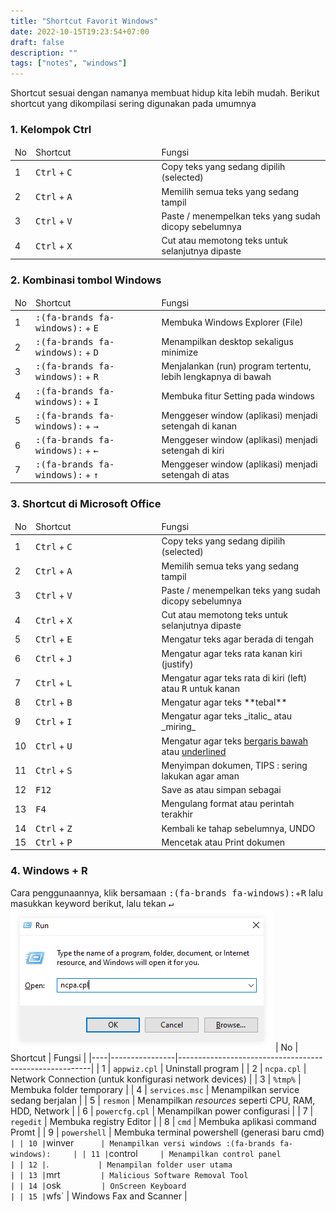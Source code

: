 ```yaml
---
title: "Shortcut Favorit Windows"
date: 2022-10-15T19:23:54+07:00
draft: false
description: "" 
tags: ["notes", "windows"]
---
```

Shortcut sesuai dengan namanya membuat hidup kita lebih mudah. Berikut shortcut yang dikompilasi sering digunakan pada umumnya
### 1. Kelompok Ctrl 
<table>
    <thead>
        <tr>
            <td style="width:4%">No</td>
            <td style="width:40%">Shortcut</td>
            <td>Fungsi</td>
        </tr>
    </thead>
    <tbody>
        <tr>
            <td>1</td>
            <td><kbd>Ctrl</kbd> + <kbd> C </kbd></td>
            <td>Copy teks yang sedang dipilih (selected)</td>
        </tr>
        <tr>
            <td>2</td>
            <td><kbd>Ctrl</kbd> + <kbd> A </kbd></td>
            <td>Memilih semua teks yang sedang tampil</td>
        </tr>
        <tr>
            <td>3</td>
            <td><kbd>Ctrl</kbd> + <kbd> V </kbd></td>
            <td>Paste / menempelkan teks yang sudah dicopy sebelumnya</td>
        </tr>
        <tr>
            <td>4</td>
            <td><kbd>Ctrl</kbd> + <kbd> X </kbd></td>
            <td>Cut atau memotong teks untuk selanjutnya dipaste</td>
        </tr>
    </tbody>
</table>


### 2. Kombinasi tombol Windows
<table><thead><tr><td>No</td><td style="width:40%">Shortcut</td><td>Fungsi</td></tr></thead><tbody><tr><td>1</td><td><kbd>:(fa-brands fa-windows):</kbd> + <kbd> E </kbd></td><td>Membuka Windows Explorer (File)</td></tr><tr><td>2</td><td><kbd>:(fa-brands fa-windows):</kbd> + <kbd> D </kbd></td><td>Menampilkan desktop sekaligus minimize</td></tr><tr><td>3</td><td><kbd>:(fa-brands fa-windows):</kbd> + <kbd> R </kbd></td><td>Menjalankan (run) program tertentu, lebih lengkapnya di bawah</td></tr><tr><td>4</td><td><kbd>:(fa-brands fa-windows):</kbd> + <kbd> I </kbd></td><td>Membuka fitur Setting pada windows</td></tr><tr><td>5</td><td><kbd>:(fa-brands fa-windows):</kbd> + <kbd> → </kbd></td><td>Menggeser window (aplikasi) menjadi setengah di kanan</td></tr><tr><td>6</td><td><kbd>:(fa-brands fa-windows):</kbd> + <kbd> ← </kbd></td><td>Menggeser window (aplikasi) menjadi setengah di kiri</td></tr><tr><td>7</td><td><kbd>:(fa-brands fa-windows):</kbd> + <kbd> ↑ </kbd></td><td>Menggeser window (aplikasi) menjadi setengah di atas</td></tr></tbody></table>

### 3. Shortcut di Microsoft Office
<table><thead><tr><td>No</td><td style="width:40%">Shortcut</td><td>Fungsi</td></tr></thead><tbody><tr><td>1</td><td><kbd>Ctrl</kbd> + <kbd> C </kbd></td><td>Copy teks yang sedang dipilih (selected)</td></tr><tr><td>2</td><td><kbd>Ctrl</kbd> + <kbd> A </kbd></td><td>Memilih semua teks yang sedang tampil</td></tr><tr><td>3</td><td><kbd>Ctrl</kbd> + <kbd> V </kbd></td><td>Paste / menempelkan teks yang sudah dicopy sebelumnya</td></tr><tr><td>4</td><td><kbd>Ctrl</kbd> + <kbd> X </kbd></td><td>Cut atau memotong teks untuk selanjutnya dipaste</td></tr><tr><td>5</td><td><kbd>Ctrl</kbd> + <kbd> E </kbd></td><td>Mengatur teks agar berada di tengah</td></tr><tr><td>6</td><td><kbd>Ctrl</kbd> + <kbd> J </kbd></td><td>Mengatur agar teks rata kanan kiri (justify)</td></tr><tr><td>7</td><td><kbd>Ctrl</kbd> + <kbd> L </kbd></td><td>Mengatur agar teks rata di kiri (left) atau <kbd> R</kbd> untuk kanan</td></tr><tr><td>8</td><td><kbd>Ctrl</kbd> + <kbd> B </kbd></td><td>Mengatur agar teks **tebal**</td></tr><tr><td>9</td><td><kbd>Ctrl</kbd> + <kbd> I </kbd></td><td>Mengatur agar teks _italic_ atau _miring_</td></tr><tr><td>10</td><td><kbd>Ctrl</kbd> + <kbd> U </kbd></td><td>Mengatur agar teks <u>bergaris bawah</u> atau <u>underlined</u></td></tr><tr><td>11</td><td><kbd>Ctrl</kbd> + <kbd> S </kbd></td><td>Menyimpan dokumen, TIPS : sering lakukan agar aman</td></tr><tr><td>12</td><td><kbd>F12</kbd></td><td>Save as atau simpan sebagai</td></tr><tr><td>13</td><td><kbd>F4</kbd></td><td>Mengulang format atau perintah terakhir</td></tr><tr><td>14</td><td><kbd>Ctrl</kbd> + <kbd> Z </kbd></td><td>Kembali ke tahap sebelumnya, UNDO</td></tr><tr><td>15</td><td><kbd>Ctrl</kbd> + <kbd> P </kbd></td><td>Mencetak atau Print dokumen</td></tr></tbody></table>

### 4. Windows + R 
Cara penggunaannya, klik bersamaan <kbd>:(fa-brands fa-windows):</kbd>+<kbd>R</kbd> lalu masukkan keyword berikut, lalu tekan <kbd>↵</kbd>
![windows run](winrun-s.png "tampilan win+R")
| No | Shortcut       | Fungsi                                                 |
|----|----------------|--------------------------------------------------------|
| 1  | `appwiz.cpl`   | Uninstall program                                      |
| 2  | `ncpa.cpl`     | Network Connection (untuk konfigurasi network devices) |
| 3  | `%tmp%`        | Membuka folder temporary                               |
| 4  | `services.msc` | Menampilkan service sedang berjalan                    |
| 5  | `resmon`       | Menampilkan _resources_ seperti CPU, RAM, HDD, Network |
| 6  | `powercfg.cpl` | Menampilkan power configurasi                          |
| 7  | `regedit`      | Membuka registry Editor                                |
| 8  | `cmd`          | Membuka aplikasi command Promt                         |
| 9  | `powershell`   | Membuka terminal powershell (generasi baru cmd)`       |
| 10 | `winver`       | Menampilkan versi windows :(fa-brands fa-windows):     |
| 11 | `control`      | Menampilkan control panel                              |
| 12 | `.`            | Menampilan folder user utama                           |
| 13 | `mrt`          | Malicious Software Removal Tool                        |
| 14 | `osk`          | OnScreen Keyboard                                      |
| 15 | `wfs`          | Windows Fax and Scanner                                |


